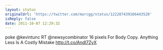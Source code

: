 ```yaml
---
layout: status
originalUrl: 'https://twitter.com/marcgg/status/122287439166443520'
isReply: false
date: 2011-10-07 12:29:32
---
```


poke @kevintunc RT @newsycombinator 16 pixels For Body Copy. Anything Less Is A Costly Mistake http://t.co/AndI7ZyX
